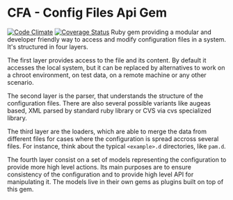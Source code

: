 CFA - Config Files Api Gem
=====================
[![Code Climate](https://codeclimate.com/github/config-files-api/config_files_api/badges/gpa.svg)](https://codeclimate.com/github/config-files-api/config_files_api)
[![Coverage Status](https://coveralls.io/repos/config-files-api/config_files_api/badge.svg?branch=master&service=github)](https://coveralls.io/github/config-files-api/config_files_api?branch=master)
Ruby gem providing a modular and developer friendly way to access and modify
configuration files in a  system. It's structured in four layers.

The first layer provides access to the file and its content. By default it
accesses the local system, but it can be replaced by alternatives to work
on a chroot environment, on test data, on a remote machine or any other
scenario.

The second layer is the parser, that understands the structure
of the configuration files. There are also several possible variants like augeas
based, XML parsed by standard ruby library or CVS via cvs specialized library.

The third layer are the loaders, which are able to merge the data from different
files for cases where the configuration is spread accross several files. For
instance, think about the typical `<example>.d` directories, like `pam.d`.

The fourth layer consist on a set of models representing the configuration to
provide more high level actions. Its main purposes are to ensure consistency of
the configuration and to provide high level API for manipulating it. The models
live in their own gems as plugins built on top of this gem.
